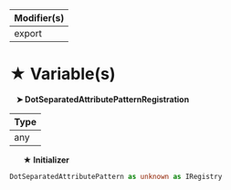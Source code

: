 | Modifier(s)                            |
|----------------------------------------|
| export |

# &#9733; Variable(s)

&nbsp;&nbsp; **&#10148; DotSeparatedAttributePatternRegistration**

| Type                        |
|-----------------------------|
| any |

&nbsp;&nbsp;&nbsp;&nbsp;&nbsp; **&#9733; Initializer**

```ts
DotSeparatedAttributePattern as unknown as IRegistry
```